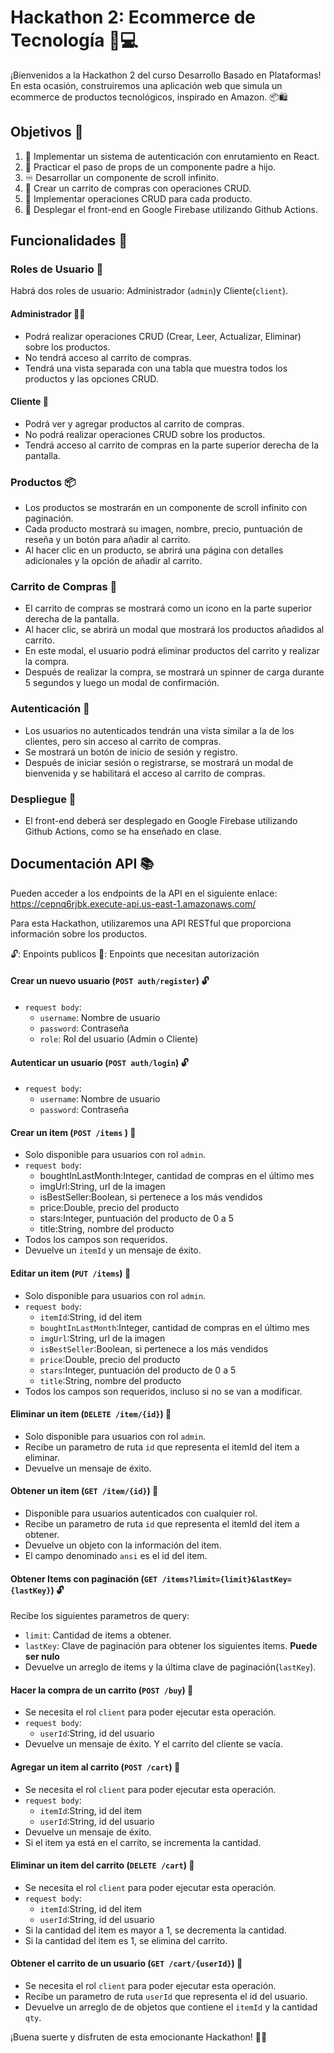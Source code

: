 # Hackathon 2: Ecommerce de Tecnología 🛒💻

¡Bienvenidos a la Hackathon 2 del curso Desarrollo Basado en Plataformas! En esta ocasión, construiremos una aplicación web que simula un ecommerce de productos tecnológicos, inspirado en Amazon. 📦🛍️

## Objetivos 🎯

1. 🔐 Implementar un sistema de autenticación con enrutamiento en React.
2. 🚚 Practicar el paso de props de un componente padre a hijo.
3. ♾️ Desarrollar un componente de scroll infinito.
4. 🛒 Crear un carrito de compras con operaciones CRUD.
5. 🔄 Implementar operaciones CRUD para cada producto.
6. 🚀 Desplegar el front-end en Google Firebase utilizando Github Actions.

## Funcionalidades 🔧

### Roles de Usuario 👥

Habrá dos roles de usuario: Administrador (`admin`)y Cliente(`client`).

#### Administrador 👨‍💼

- Podrá realizar operaciones CRUD (Crear, Leer, Actualizar, Eliminar) sobre los productos.
- No tendrá acceso al carrito de compras.
- Tendrá una vista separada con una tabla que muestra todos los productos y las opciones CRUD.

#### Cliente 👤

- Podrá ver y agregar productos al carrito de compras.
- No podrá realizar operaciones CRUD sobre los productos.
- Tendrá acceso al carrito de compras en la parte superior derecha de la pantalla.

### Productos 📦

- Los productos se mostrarán en un componente de scroll infinito con paginación.
- Cada producto mostrará su imagen, nombre, precio, puntuación de reseña y un botón para añadir al carrito.
- Al hacer clic en un producto, se abrirá una página con detalles adicionales y la opción de añadir al carrito.

### Carrito de Compras 🛒

- El carrito de compras se mostrará como un icono en la parte superior derecha de la pantalla.
- Al hacer clic, se abrirá un modal que mostrará los productos añadidos al carrito.
- En este modal, el usuario podrá eliminar productos del carrito y realizar la compra.
- Después de realizar la compra, se mostrará un spinner de carga durante 5 segundos y luego un modal de confirmación.

### Autenticación 🔐

- Los usuarios no autenticados tendrán una vista similar a la de los clientes, pero sin acceso al carrito de compras.
- Se mostrará un botón de inicio de sesión y registro.
- Después de iniciar sesión o registrarse, se mostrará un modal de bienvenida y se habilitará el acceso al carrito de compras.

### Despliegue 🚀

- El front-end deberá ser desplegado en Google Firebase utilizando Github Actions, como se ha enseñado en clase.

## Documentación API 📚

Pueden acceder a los endpoints de la API en el siguiente enlace: https://cepnq6rjbk.execute-api.us-east-1.amazonaws.com/

Para esta Hackathon, utilizaremos una API RESTful que proporciona información sobre los productos.

🔓: Enpoints publicos
🔐: Enpoints que necesitan autorización

#### Crear un nuevo usuario (`POST auth/register`) 🔓

- `request body`: 
  - `username`: Nombre de usuario
  - `password`: Contraseña
  - `role`: Rol del usuario (Admin o Cliente)

#### Autenticar un usuario (`POST auth/login`) 🔓
- `request body`: 
  - `username`: Nombre de usuario
  - `password`: Contraseña

#### Crear un item (`POST /items` ) 🔐

- Solo disponible para usuarios con rol `admin`.
- `request body`: 
  - boughtInLastMonth:Integer, cantidad de compras en el último mes
  - imgUrl:String, url de la imagen
  - isBestSeller:Boolean, si pertenece a los más vendidos
  - price:Double, precio del producto
  - stars:Integer, puntuación del producto de 0 a 5
  - title:String, nombre del producto
- Todos los campos son requeridos.
- Devuelve un `itemId` y un mensaje de éxito.

#### Editar un item (`PUT /items`) 🔐
- Solo disponible para usuarios con rol `admin`.
- `request body`: 
  - `itemId`:String, id del item
  - `boughtInLastMonth`:Integer, cantidad de compras en el último mes
  - `imgUrl`:String, url de la imagen
  - `isBestSeller`:Boolean, si pertenece a los más vendidos
  - `price`:Double, precio del producto
  - `stars`:Integer, puntuación del producto de 0 a 5
  - `title`:String, nombre del producto
- Todos los campos son requeridos, incluso si no se van a modificar.

#### Eliminar un item (`DELETE /item/{id}`) 🔐

- Solo disponible para usuarios con rol `admin`.
- Recibe un parametro de ruta `id` que representa el itemId del item a eliminar.
- Devuelve un mensaje de éxito.

#### Obtener un item (`GET /item/{id}`) 🔐
- Disponible para usuarios autenticados con cualquier rol.
- Recibe un parametro de ruta `id` que representa el itemId del item a obtener.
- Devuelve un objeto con la información del item.
- El campo denominado `ansi` es el id del item.


#### Obtener Items con paginación (`GET /items?limit={limit}&lastKey={lastKey}`) 🔓
Recibe los siguientes parametros de query:
  - `limit`: Cantidad de items a obtener.
  - `lastKey`: Clave de paginación para obtener los siguientes items. **Puede ser nulo**
- Devuelve un arreglo de items y la última clave de paginación(`lastKey`).

#### Hacer la compra de un carrito (`POST /buy`) 🔐

- Se necesita el rol `client` para poder ejecutar esta operación.
- `request body`: 
  - `userId`:String, id del usuario
- Devuelve un mensaje de éxito. Y el carrito del cliente se vacía.

#### Agregar un item al carrito (`POST /cart`) 🔐

- Se necesita el rol `client` para poder ejecutar esta operación.
- `request body`: 
  - `itemId`:String, id del item
  - `userId`:String, id del usuario
- Devuelve un mensaje de éxito.
- Si el item ya está en el carrito, se incrementa la cantidad.

#### Eliminar un item del carrito (`DELETE /cart`) 🔐

- Se necesita el rol `client` para poder ejecutar esta operación.
- `request body`: 
  - `itemId`:String, id del item
  - `userId`:String, id del usuario
- Si la cantidad del item es mayor a 1, se decrementa la cantidad.
- Si la cantidad del item es 1, se elimina del carrito.

#### Obtener el carrito de un usuario (`GET /cart/{userId}`) 🔐

- Se necesita el rol `client` para poder ejecutar esta operación.
- Recibe un parametro de ruta `userId` que representa el id del usuario.
- Devuelve un arreglo de de objetos que contiene el `itemId` y la cantidad `qty`.

¡Buena suerte y disfruten de esta emocionante Hackathon! 🎉💪